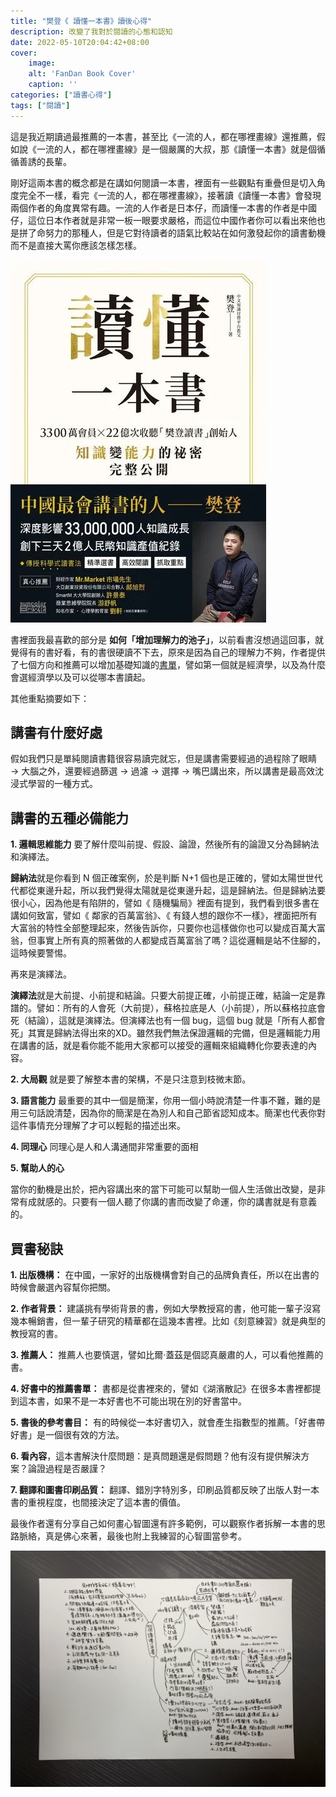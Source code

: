 ```yaml
---
title: "樊登《 讀懂一本書》讀後心得"
description: 改變了我對於閱讀的心態和認知
date: 2022-05-10T20:04:42+08:00
cover:
    image: 
    alt: 'FanDan Book Cover'
    caption: ''
categories: ["讀書心得"]
tags: ["閱讀"]
---
```


這是我近期讀過最推薦的一本書，甚至比《一流的人，都在哪裡畫線》還推薦，假如說《一流的人，都在哪裡畫線》是一個嚴厲的大叔，那《讀懂一本書》就是個循循善誘的長輩。

剛好這兩本書的概念都是在講如何閱讀一本書，裡面有一些觀點有重疊但是切入角度完全不一樣，看完《一流的人，都在哪裡畫線》，接著讀《讀懂一本書》會發現兩個作者的角度異常有趣。一流的人作者是日本仔，而讀懂一本書的作者是中國仔，這位日本作者就是非常一板一眼要求嚴格，而這位中國作者你可以看出來他也是拼了命努力的那種人，但是它對待讀者的語氣比較站在如何激發起你的讀書動機而不是直接大罵你應該怎樣怎樣。

![樊登讀懂一本書](FanDan_cover_m.png)

書裡面我最喜歡的部分是 **如何「增加理解力的池子」**，以前看書沒想過這回事，就覺得有的書好看，有的書很硬讀不下去，原來是因為自己的理解力不夠，作者提供了七個方向和推薦可以增加基礎知識的[書單](https://mindscapes.wingster.cc/posts/how-to-read-a-book-by-fandan-reading-list/)，譬如第一個就是經濟學，以及為什麼會選經濟學以及可以從哪本書讀起。

其他重點摘要如下：

## 講書有什麼好處
假如我們只是單純閱讀書籍很容易讀完就忘，但是講書需要經過的過程除了眼睛 → 大腦之外，還要經過篩選 → 過濾 → 選擇 → 嘴巴講出來，所以講書是最高效沈浸式學習的一種方式。

## 講書的五種必備能力

**1. 邏輯思維能力**
要了解什麼叫前提、假設、論證，然後所有的論證又分為歸納法和演繹法。

**歸納法**就是你看到 N 個正確案例，於是判斷 N+1 個也是正確的，譬如太陽世世代代都從東邊升起，所以我們覺得太陽就是從東邊升起，這是歸納法。但是歸納法要很小心，因為他是有陷阱的，譬如《 隨機騙局》裡面有提到，我們看到很多書在講如何致富，譬如《 鄰家的百萬富翁》、《 有錢人想的跟你不一樣》，裡面把所有大富翁的特性全部整理起來，然後告訴你，只要你也這樣做你也可以變成百萬大富翁，但事實上所有真的照著做的人都變成百萬富翁了嗎？這從邏輯是站不住腳的，這時候要警惕。

再來是演繹法。

**演繹法**就是大前提、小前提和結論。只要大前提正確，小前提正確，結論一定是靠譜的。譬如：所有的人會死（大前提），蘇格拉底是人（小前提），所以蘇格拉底會死（結論），這就是演繹法。但演繹法也有一個 bug，這個 bug 就是「所有人都會死」其實是歸納法得出來的XD。雖然我們無法保證邏輯的完備，但是邏輯能力用在講書的話，就是看你能不能用大家都可以接受的邏輯來組織轉化你要表達的內容。

**2. 大局觀**
就是要了解整本書的架構，不是只注意到枝微末節。

**3. 語言能力**
最重要的其中一個是簡潔，你用一個小時說清楚一件事不難，難的是用三句話說清楚，因為你的簡潔是在為別人和自己節省認知成本。簡潔也代表你對這件事情充分理解了才可以輕鬆的描述出來。

**4. 同理心**
同理心是人和人溝通間非常重要的面相

**5. 幫助人的心**

當你的動機是出於，把內容講出來的當下可能可以幫助一個人生活做出改變，是非常有成就感的。只要有一個人聽了你講的書而改變了命運，你的講書就是有意義的。

## 買書秘訣
**1. 出版機構：** 在中國，一家好的出版機構會對自己的品牌負責任，所以在出書的時候會嚴選內容幫你把關。

**2. 作者背景：** 建議挑有學術背景的書，例如大學教授寫的書，他可能一輩子沒寫幾本暢銷書，但一輩子研究的精華都在這幾本書裡。比如《刻意練習》就是典型的教授寫的書。

**3. 推薦人：** 推薦人也要慎選，譬如比爾·蓋茲是個認真嚴肅的人，可以看他推薦的書。

**4. 好書中的推薦書單：** 書都是從書裡來的，譬如《湖濱散記》在很多本書裡都提到這本書，如果不是一本好書也不可能出現在別的好書當中。

**5. 書後的參考書目：** 有的時候從一本好書切入，就會產生指數型的推薦。「好書帶好書」是一個很有效的方法。

**6. 看內容**，這本書解決什麼問題：是真問題還是假問題？他有沒有提供解決方案？論證過程是否嚴謹？

**7. 翻譯和圖書印刷品質：** 翻譯、錯別字特別多，印刷品質都反映了出版人對一本書的重視程度，也間接決定了這本書的價值。

最後作者還有分享自己如何畫心智圖還有許多範例，可以觀察作者拆解一本書的思路脈絡，真是佛心來著，最後也附上我練習的心智圖當參考。

![讀懂一本書 - 心智圖](FanDan_mindmap.png)